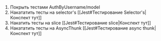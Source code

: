 1) Покрыть тестами AuthByUsername/model
2) Накататить тесты на selector's [[Jest#Тестирование Selector's|Конспект тут]]
3) Накатить тесты на slice [[Jest#Тестирование slice|Конспект тут]]
4) Накататить тесты на AsyncThunk  [[Jest#Тестирование async thunk|Конспект тут]]